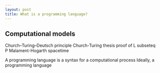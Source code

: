 ```yaml
---
layout: post
title: What is a programming language?
---
```



## Computational models
Church–Turing–Deutsch principle
Church-Turing thesis
proof of L subseteq P
Malament-Hogarth spacetime

A programming language is a syntax for a computational process
Ideally, a programming language

